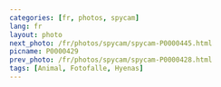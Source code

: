 ```yaml
---
categories: [fr, photos, spycam]
lang: fr
layout: photo
next_photo: /fr/photos/spycam/spycam-P0000445.html
picname: P0000429
prev_photo: /fr/photos/spycam/spycam-P0000428.html
tags: [Animal, Fotofalle, Hyenas]
---
```

